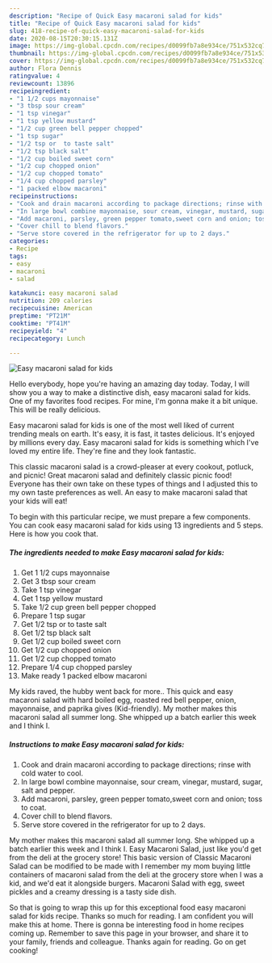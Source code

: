 ```yaml
---
description: "Recipe of Quick Easy macaroni salad for kids"
title: "Recipe of Quick Easy macaroni salad for kids"
slug: 418-recipe-of-quick-easy-macaroni-salad-for-kids
date: 2020-08-15T20:30:15.131Z
image: https://img-global.cpcdn.com/recipes/d0099fb7a8e934ce/751x532cq70/easy-macaroni-salad-for-kids-recipe-main-photo.jpg
thumbnail: https://img-global.cpcdn.com/recipes/d0099fb7a8e934ce/751x532cq70/easy-macaroni-salad-for-kids-recipe-main-photo.jpg
cover: https://img-global.cpcdn.com/recipes/d0099fb7a8e934ce/751x532cq70/easy-macaroni-salad-for-kids-recipe-main-photo.jpg
author: Flora Dennis
ratingvalue: 4
reviewcount: 13896
recipeingredient:
- "1 1/2 cups mayonnaise"
- "3 tbsp sour cream"
- "1 tsp vinegar"
- "1 tsp yellow mustard"
- "1/2 cup green bell pepper chopped"
- "1 tsp sugar"
- "1/2 tsp or  to taste salt"
- "1/2 tsp black salt"
- "1/2 cup boiled sweet corn"
- "1/2 cup chopped onion"
- "1/2 cup chopped tomato"
- "1/4 cup chopped parsley"
- "1 packed elbow macaroni"
recipeinstructions:
- "Cook and drain macaroni according to package directions; rinse with cold water to cool."
- "In large bowl combine mayonnaise, sour cream, vinegar, mustard, sugar, salt and pepper."
- "Add macaroni, parsley, green pepper tomato,sweet corn and onion; toss to coat."
- "Cover chill to blend flavors."
- "Serve store covered in the refrigerator for up to 2 days."
categories:
- Recipe
tags:
- easy
- macaroni
- salad

katakunci: easy macaroni salad 
nutrition: 209 calories
recipecuisine: American
preptime: "PT21M"
cooktime: "PT41M"
recipeyield: "4"
recipecategory: Lunch

---
```



![Easy macaroni salad for kids](https://img-global.cpcdn.com/recipes/d0099fb7a8e934ce/751x532cq70/easy-macaroni-salad-for-kids-recipe-main-photo.jpg)

Hello everybody, hope you're having an amazing day today. Today, I will show you a way to make a distinctive dish, easy macaroni salad for kids. One of my favorites food recipes. For mine, I'm gonna make it a bit unique. This will be really delicious.

Easy macaroni salad for kids is one of the most well liked of current trending meals on earth. It's easy, it is fast, it tastes delicious. It's enjoyed by millions every day. Easy macaroni salad for kids is something which I've loved my entire life. They're fine and they look fantastic.

This classic macaroni salad is a crowd-pleaser at every cookout, potluck, and picnic! Great macaroni salad and definitely classic picnic food! Everyone has their own take on these types of things and I adjusted this to my own taste preferences as well. An easy to make macaroni salad that your kids will eat!


To begin with this particular recipe, we must prepare a few components. You can cook easy macaroni salad for kids using 13 ingredients and 5 steps. Here is how you cook that.

<!--inarticleads1-->

##### The ingredients needed to make Easy macaroni salad for kids:

1. Get 1 1/2 cups mayonnaise
1. Get 3 tbsp sour cream
1. Take 1 tsp vinegar
1. Get 1 tsp yellow mustard
1. Take 1/2 cup green bell pepper chopped
1. Prepare 1 tsp sugar
1. Get 1/2 tsp or  to taste salt
1. Get 1/2 tsp black salt
1. Get 1/2 cup boiled sweet corn
1. Get 1/2 cup chopped onion
1. Get 1/2 cup chopped tomato
1. Prepare 1/4 cup chopped parsley
1. Make ready 1 packed elbow macaroni


My kids raved, the hubby went back for more.. This quick and easy macaroni salad with hard boiled egg, roasted red bell pepper, onion, mayonnaise, and paprika gives (Kid-friendly). My mother makes this macaroni salad all summer long. She whipped up a batch earlier this week and I think I. 

<!--inarticleads2-->

##### Instructions to make Easy macaroni salad for kids:

1. Cook and drain macaroni according to package directions; rinse with cold water to cool.
1. In large bowl combine mayonnaise, sour cream, vinegar, mustard, sugar, salt and pepper.
1. Add macaroni, parsley, green pepper tomato,sweet corn and onion; toss to coat.
1. Cover chill to blend flavors.
1. Serve store covered in the refrigerator for up to 2 days.


My mother makes this macaroni salad all summer long. She whipped up a batch earlier this week and I think I. Easy Macaroni Salad, just like you&#39;d get from the deli at the grocery store! This basic version of Classic Macaroni Salad can be modified to be made with I remember my mom buying little containers of macaroni salad from the deli at the grocery store when I was a kid, and we&#39;d eat it alongside burgers. Macaroni Salad with egg, sweet pickles and a creamy dressing is a tasty side dish. 

So that is going to wrap this up for this exceptional food easy macaroni salad for kids recipe. Thanks so much for reading. I am confident you will make this at home. There is gonna be interesting food in home recipes coming up. Remember to save this page in your browser, and share it to your family, friends and colleague. Thanks again for reading. Go on get cooking!
